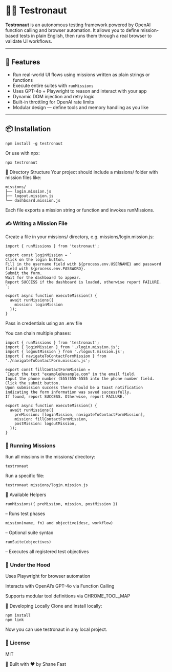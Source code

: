 # 🧑‍🚀 Testronaut

**Testronaut** is an autonomous testing framework powered by OpenAI function calling and browser automation. It allows you to define mission-based tests in plain English, then runs them through a real browser to validate UI workflows.

---

## 🚀 Features

- Run real-world UI flows using missions written as plain strings or functions
- Execute entire suites with `runMissions`
- Uses GPT-4o + Playwright to reason and interact with your app
- Dynamic DOM injection and retry logic
- Built-in throttling for OpenAI rate limits
- Modular design — define tools and memory handling as you like

---

## 📦 Installation

```
npm install -g testronaut
```
Or use with npx:
```
npx testronaut
```
📁 Directory Structure
Your project should include a missions/ folder with mission files like:

```
missions/
├── login.mission.js
├── logout.mission.js
└── dashboard.mission.js
```
Each file exports a mission string or function and invokes runMissions.

### ✍️ Writing a Mission File
Create a file in your missions/ directory, e.g. missions/login.mission.js:

```
import { runMissions } from 'testronaut';

export const loginMission = `
Click on the login button.
Fill in the username field with ${process.env.USERNAME} and password field with ${process.env.PASSWORD}.
Submit the form.
Wait for the dashboard to appear.
Report SUCCESS if the dashboard is loaded, otherwise report FAILURE.
`;

export async function executeMission() {
  await runMissions({
    mission: loginMission
  });
}
```

Pass in credentials using an .env file

You can chain multiple phases:

```
import { runMissions } from 'testronaut';
import { loginMission } from './login.mission.js';
import { logoutMission } from './logout.mission.js';
import { navigateToContactFormMission } from './navigateToContactForm.mission.js';

export const fillContactFormMission = 
`Input the text "example@example.com" in the email field.
Input the phone number (555)555-5555 into the phone number field.
Click the submit button.
Upon submission success there should be a toast notification indicating the form information was saved successfully.
If found, report SUCCESS. Otherwise, report FAILURE.`

export async function executeMission() {
  await runMissions({
    preMission: [loginMission, navigateToContactFormMission],
    mission: fillContactFormMission,
    postMission: logoutMission,
  });
}
```

### 🏃 Running Missions
Run all missions in the missions/ directory:

```
testronaut
```
Run a specific file:

```
testronaut missions/login.mission.js
```

🧰 Available Helpers

```
runMissions({ preMission, mission, postMission }) 
```
– Runs test phases

```
mission(name, fn) and objective(desc, workflow) 
```
– Optional suite syntax

```
runSuite(objectives)
```
– Executes all registered test objectives

### 🧪 Under the Hood
Uses Playwright for browser automation

Interacts with OpenAI’s GPT-4o via Function Calling

Supports modular tool definitions via CHROME_TOOL_MAP

🔧 Developing Locally
Clone and install locally:

```
npm install
npm link
```
Now you can use testronaut in any local project.

### 📄 License
MIT

🤖 Built with ❤️ by Shane Fast